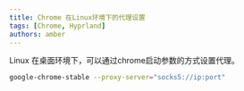 ```yaml
---
title: Chrome 在Linux环境下的代理设置
tags: [Chrome, Hyprland]
authors: amber
---
```


Linux 在桌面环境下，可以通过chrome启动参数的方式设置代理。
```bash
google-chrome-stable --proxy-server="socks5://ip:port"
```

